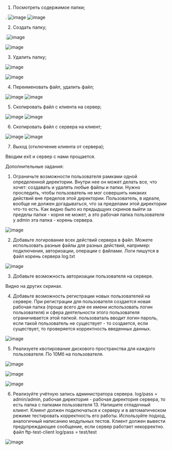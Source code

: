 1. Посмотреть содержимое папки;

.
![image](https://user-images.githubusercontent.com/51966929/146613809-87e1a2c6-2fc0-49a1-8175-e8995afbc3b6.png)
![image](https://user-images.githubusercontent.com/51966929/146613815-40ad4c69-40b3-456a-8f11-4c90680d7ade.png)


2. Создать папку;


.![image](https://user-images.githubusercontent.com/51966929/146613850-e57a775a-d7b6-47b9-ab0e-91691fd3dc0d.png)

![image](https://user-images.githubusercontent.com/51966929/146613883-38fea137-9bc8-413e-9794-41a261349762.png)

3. Удалить папку;

![image](https://user-images.githubusercontent.com/51966929/146613901-4708b5ef-ad9e-493d-971a-0fe013536e24.png)

![image](https://user-images.githubusercontent.com/51966929/146613920-8fff2bf9-c3b5-4618-bbf7-d8d2984087c6.png)

4. Переименовать файл, удалить файл;

![image](https://user-images.githubusercontent.com/51966929/146613962-323459f2-3da3-4ba5-ab5a-a8f16d396214.png)
![image](https://user-images.githubusercontent.com/51966929/146613970-51daf8ec-ee99-4e96-8bd1-ed21d1efdb31.png)


5. Скопировать файл с клиента на сервер;

![image](https://user-images.githubusercontent.com/51966929/146614044-8b44737c-ab86-4571-aa21-80d574659cb7.png)
![image](https://user-images.githubusercontent.com/51966929/146614050-03cdd685-e241-429d-8296-e55d8749c6f7.png)


6. Скопировать файл с сервера на клиент;

![image](https://user-images.githubusercontent.com/51966929/146614065-8d3d47e1-eb29-433a-a061-19f77324ad70.png)
![image](https://user-images.githubusercontent.com/51966929/146614092-fc1863d7-7c14-496c-a3cc-ea0abab7529c.png)


7. Выход (отключение клиента от сервера);


Вводим exit и сервер с нами прощается.

Дополнительные задания:
1. Ограничьте возможности пользователя рамками одной определенной директории. Внутри нее он может делать все, что хочет: создавать и удалять любые файлы и папки. Нужно проследить, чтобы пользователь не мог совершить никаких действий вне пределов этой директории. Пользователь, в идеале, вообще не должен догадываться, что за пределами этой директории что-то есть. Как видно было из предыдщуих скринов выйти за пределы папки - корня не может, а это рабочая папка пользователя у admin эта папка - корень сервера.

![image](https://user-images.githubusercontent.com/51966929/146614161-cf215928-1ab9-4e4b-8854-b0a83f5a315d.png)


2. Добавьте логирование всех действий сервера в файл. Можете использовать разные файлы для разных действий, например: подключения, авторизации, операции с файлами. Логи пишутся в файл корень сервера log.txt

![image](https://user-images.githubusercontent.com/51966929/146614191-4f82dd64-e1c1-4987-b133-0403fef0d36f.png)


3. Добавьте возможность авторизации пользователя на сервере. 


Видно на других скринах.


4. Добавьте возможность регистрации новых пользователей на сервере. При регистрации для пользователя создается новая рабочая папка (проще всего для ее имени использовать логин пользователя) и сфера деятельности этого пользователя ограничивается этой папкой. пользоваталь вводит логин пароль, если такой пользователь не существует - то создается, если существует, то проверяется корректность введенных данных.

![image](https://user-images.githubusercontent.com/51966929/146614232-396c64fd-e180-4e86-9044-a2f020b82fd0.png)

5. Реализуете квотирование дискового пространства для каждого пользователя. По 10Мб на пользователя.

![image](https://user-images.githubusercontent.com/51966929/146614362-67477df1-10db-4e2a-87da-43fd2ec8b53d.png)

![image](https://user-images.githubusercontent.com/51966929/146614377-2fd1ac8d-49d9-4fe0-8615-1f97be7e0a18.png)

![image](https://user-images.githubusercontent.com/51966929/146614383-597572c3-41cc-45b9-b7af-2fe714661022.png)


6. Реализуйте учётную запись администратора сервера.
log/pass = admin/admin, рабочая директория - рабочая директория сервера, то есть папка с папками пользователя 13. Напишите отладочный клиент. Клиент должен подключаться к серверу и в автоматическом режиме тестировать корректность его работы. Используйте подход, аналогичный написанию модульных тестов. Клиент должен вывести предупреждающее сообщение, если сервер работает некорректно. файл ftp-test-client log/pass = test/test

![image](https://user-images.githubusercontent.com/51966929/146614395-b4b711b6-cfc7-4f92-aaef-ed058751206e.png)


